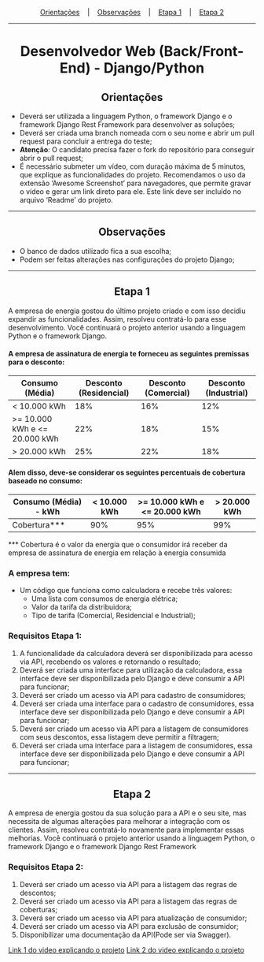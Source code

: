 <p style="text-align:center" dir="auto">
  <a href="#orientacoes">Orientações</a>
  &nbsp;&nbsp;&nbsp;|&nbsp;&nbsp;&nbsp;
  <a href="#observacoes">Observações</a>
  &nbsp;&nbsp;&nbsp;|&nbsp;&nbsp;&nbsp;
  <a href="#etapa-1">Etapa 1</a>
  &nbsp;&nbsp;&nbsp;|&nbsp;&nbsp;&nbsp;
  <a href="#etapa-2">Etapa 2</a>
</p>
<hr>
<h1 style="text-align:center">Desenvolvedor Web (Back/Front-End) - Django/Python</h1>
<h2 id="orientacoes" style="text-align:center;border-bottom:none">Orientações</h2>

- Deverá ser utilizada a linguagem Python, o framework Django e o framework Django Rest Framework para desenvolver as soluções;
- Deverá ser criada uma branch nomeada com o seu nome e abrir um pull request para concluir a entrega do teste;
- <strong>Atenção</strong>: O candidato precisa fazer o fork do repositório para conseguir abrir o pull request;
- É necessário submeter um vídeo, com duração máxima de 5 minutos, que explique as funcionalidades do projeto. Recomendamos o uso da extensão ‘Awesome Screenshot’ para navegadores, que permite gravar o vídeo e gerar um link direto para ele. Este link deve ser incluído no arquivo ‘Readme’ do projeto.

<hr>
<h2 id="observacoes" style="text-align:center;border-bottom:none">Observações</h2>

- O banco de dados utilizado fica a sua escolha;
- Podem ser feitas alterações nas configurações do projeto Django;

<hr>
<h2 id="etapa-1" style="text-align:center;border-bottom:none">Etapa 1</h2>
A empresa de energia gostou do último projeto criado e com isso decidiu expandir as funcionalidades. Assim, resolveu contratá-lo para esse desenvolvimento. Você continuará o projeto anterior usando a linguagem Python e o framework Django.

#### A empresa de assinatura de energia te forneceu as seguintes premissas para o desconto:

| Consumo (Média) | Desconto (Residencial) | Desconto (Comercial) | Desconto (Industrial) |
| --- | --- | --- | --- |
| < 10.000 kWh | 18% | 16% | 12% |
| >= 10.000 kWh e <= 20.000 kWh | 22% | 18% | 15% |
| > 20.000 kWh | 25% | 22% | 18% |

#### Alem disso, deve-se considerar os seguintes percentuais de cobertura baseado no consumo:

| Consumo (Média) - kWh | < 10.000 kWh | >= 10.000 kWh e <= 20.000 kWh | > 20.000 kWh |
| --- | --- | --- | --- |
| Cobertura*** | 90% | 95% | 99% |

*** Cobertura é o valor da energia que o consumidor irá receber da empresa de assinatura de energia em relação à energia consumida

### A empresa tem:

- Um código que funciona como calculadora e recebe três valores:
  - Uma lista com consumos de energia elétrica;
  - Valor da tarifa da distribuidora;
  - Tipo de tarifa (Comercial, Residencial e Industrial);

### Requisitos Etapa 1:

1. A funcionalidade da calculadora deverá ser disponibilizada para acesso via API, recebendo os valores e retornando o resultado;
2. Deverá ser criada uma interface para utilização da calculadora, essa interface deve ser disponibilizada pelo Django e deve consumir a API para funcionar;
3. Deverá ser criado um acesso via API para cadastro de consumidores;
4. Deverá ser criada uma interface para o cadastro de consumidores, essa interface deve ser disponibilizada pelo Django e deve consumir a API para funcionar;
5. Deverá ser criado um acesso via API para a listagem de consumidores com seus descontos, essa listagem deve permitir a filtragem;
6. Deverá ser criada uma interface para a listagem de consumidores, essa interface deve ser disponibilizada pelo Django e deve consumir a API para funcionar;


<hr>
<h2 id="etapa-2" style="text-align:center;border-bottom:none">Etapa 2</h2>

A empresa de energia gostou da sua solução para a API e o seu site, mas necessita de algumas alterações para melhorar a integração com os clientes. Assim, resolveu contratá-lo novamente para implementar essas melhorias. Você continuará o projeto anterior usando a linguagem Python, o framework Django e o framework Django Rest Framework

### Requisitos Etapa 2:

1. Deverá ser criado um acesso via API para a listagem das regras de descontos;
2. Deverá ser criado um acesso via API para a listagem das regras de coberturas;
3. Deverá ser criado um acesso via API para atualização de consumidor;
4. Deverá ser criado um acesso via API para exclusão de consumidor;
5. Disponibilizar uma documentação da API(Pode ser via Swagger).


[Link 1 do video explicando o projeto](https://www.awesomescreenshot.com/video/31348301?key=7c61cad14a8543d3df7d3eb2b75685a1)
[Link 2 do video explicando o projeto](https://drive.google.com/file/d/1rBwcjEEMOt-8rapFispKrw30DBMHqL4_/view?usp=drive_link)

